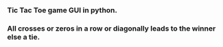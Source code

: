 

### Tic Tac Toe game GUI in python.

### All crosses or zeros in a row or diagonally leads to the winner else a tie.
